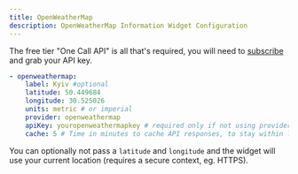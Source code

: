 ```yaml
---
title: OpenWeatherMap
description: OpenWeatherMap Information Widget Configuration
---
```


The free tier "One Call API" is all that's required, you will need to [subscribe](https://home.openweathermap.org/subscriptions/unauth_subscribe/onecall_30/base) and grab your API key.

```yaml
- openweathermap:
    label: Kyiv #optional
    latitude: 50.449684
    longitude: 30.525026
    units: metric # or imperial
    provider: openweathermap
    apiKey: youropenweathermapkey # required only if not using provider, this reveals api key in requests
    cache: 5 # Time in minutes to cache API responses, to stay within limits
```

You can optionally not pass a `latitude` and `longitude` and the widget will use your current location (requires a secure context, eg. HTTPS).
